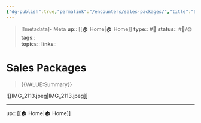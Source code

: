 ```yaml
---
{"dg-publish":true,"permalink":"/encounters/sales-packages/","title":"Sales Packages"}
---
```


> [!metadata]- Meta
> **up**:: [[🏠 Home\|🏠 Home]]
> **type**:: #📝 
> **status**:: #📝/🌞
> **tags**::  
> **topics**:: 
> **links**::


# Sales Packages

> {{VALUE:Summary}}

![[IMG_2113.jpeg\|IMG_2113.jpeg]]

---
up:: [[🏠 Home\|🏠 Home]]

